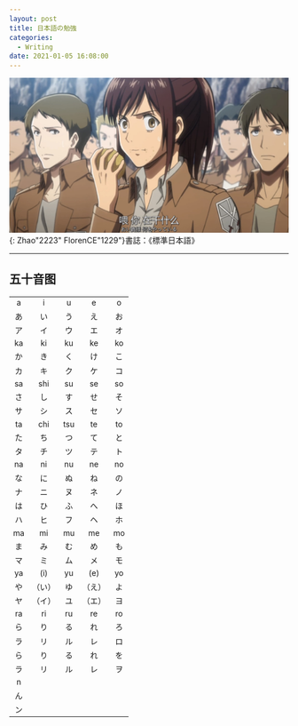 ```yaml
---
layout: post
title: 日本語の勉強
categories:
  - Writing
date: 2021-01-05 16:08:00
---
```


<img src="/uploads/日本語の勉強.png" class="fit image">{: Zhao"2223" FlorenCE"1229"}書誌：《標準日本語》

***
## 五十音图

|        |        |        |        |        |
| :----: | :----: | :----: | :----: | :----: |
|    a   |    i   |    u   |    e   |    o   |
|   あ   |   い   |   う   |   え   |   お   |
|   ア   |   イ   |   ウ   |   エ   |   オ   |
|   ka   |   ki   |   ku   |   ke   |   ko   |
|   か   |   き   |   く   |   け   |   こ   |
|   カ   |   キ   |   ク   |   ケ   |   コ   |
|   sa   |   shi  |   su   |   se   |   so   |
|   さ   |   し   |   す   |   せ   |   そ   |
|   サ   |   シ   |   ス   |   セ   |   ソ   |
|   ta   |  chi   |   tsu  |   te   |   to   |
|   た   |   ち   |   つ   |   て   |   と   |
|   タ   |   チ   |   ツ   |   テ   |   ト   |
|   na   |   ni   |   nu   |   ne   |   no   |
|   な   |   に   |   ぬ   |   ね   |   の   |
|   ナ   |   ニ   |   ヌ   |   ネ   |   ノ   ||   ha   |   hi   |   fu   |   he   |   ho   |
|   は   |   ひ   |   ふ   |   へ   |   ほ   |
|   ハ   |   ヒ   |   フ   |   ヘ   |   ホ   |
|   ma   |   mi   |   mu   |   me   |   mo   |
|   ま   |   み   |   む   |   め   |   も   |
|   マ   |   ミ   |   ム   |   メ   |   モ   |
|   ya   |   (i)  |   yu   |   (e)  |   yo   |
|   や   | （い） |   ゆ   | （え） |   よ   |
|   ヤ   | （イ） |   ユ   | （エ） |   ヨ   |
|   ra   |   ri   |   ru   |   re   |   ro   |
|   ら   |   り   |   る   |   れ   |   ろ   |
|   ラ   |   リ   |   ル   |   レ   |   ロ   ||   wa   |   (i)  |   (u)  |   (e)  |   wo   |
|   ら   |   り   |   る   |   れ   |   を   |
|   ラ   |   リ   |   ル   |   レ   |   ヲ   |
|    n   |
|   ん   |
|   ン   |
